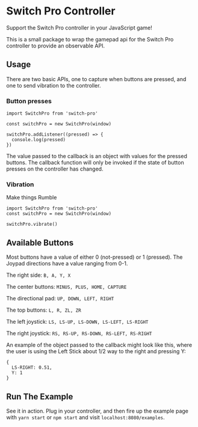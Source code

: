# Switch Pro Controller

Support the Switch Pro controller in your JavaScript game!

This is a small package to wrap the gamepad api for the Switch Pro
controller to provide an observable API.

## Usage

There are two basic APIs, one to capture when buttons are pressed,
and one to send vibration to the controller.

### Button presses

```
import SwitchPro from 'switch-pro'

const switchPro = new SwitchPro(window)

switchPro.addListener((pressed) => {
  console.log(pressed)
})
```

The value passed to the callback is an object with values for the pressed
buttons. The callback function will only be invoked if the state of button
presses on the controller has changed.

### Vibration

Make things Rumble

```
import SwitchPro from 'switch-pro'
const switchPro = new SwitchPro(window)

switchPro.vibrate()
```

## Available Buttons

Most buttons have a value of either 0 (not-pressed) or 1 (pressed). The 
Joypad directions have a value ranging from 0-1.

The right side:
  `B, A, Y, X`

The center buttons: 
  `MINUS, PLUS, HOME, CAPTURE`

The directional pad: 
  `UP, DOWN, LEFT, RIGHT`

The top buttons: 
  `L, R, ZL, ZR`

The left joystick:
  `LS, LS-UP, LS-DOWN, LS-LEFT, LS-RIGHT`

The right joystick:
  `RS, RS-UP, RS-DOWN, RS-LEFT, RS-RIGHT`

An example of the object passed to the callback might look like this, where
the user is using the Left Stick about 1/2 way to the right and pressing Y:

```
{
  LS-RIGHT: 0.51,
  Y: 1
}
```

## Run The Example

See it in action. Plug in your controller, and then fire up the example
page with `yarn start` or `npm start` and visit `localhost:8080/examples`.
